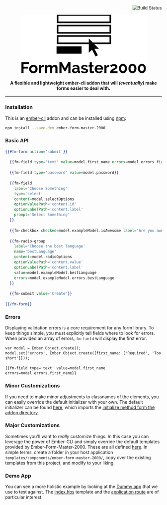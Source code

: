 <div align="right">
  <img src="https://travis-ci.org/Emerson/ember-form-master-2000.svg?branch=master" alt="Build Status">
</div>

<p align="center">
  <img src="https://raw.githubusercontent.com/Emerson/ember-form-master-2000/master/addon/assets/form-master-2000.png" alt="FormMaster2000"/>
</p>

<div align="center">
  <h4>A flexible and lightweight ember-cli addon that will <em>(eventually)</em> make forms easier to deal with.</h4>
</div>

----------------------------

### Installation

This is an [ember-cli](http://www.ember-cli.com/) addon and can be installed using [npm](https://www.npmjs.org/package/ember-form-master-2000):

```bash
npm install --save-dev ember-form-master-2000
```

### Basic API

```handlebars
{{#fm-form action='submit'}}

  {{fm-field type='text' value=model.first_name errors=model.errors.first_name label='First Name'}}

  {{fm-field type='password' value=model.password}}

  {{fm-field 
    label='Choose Something' 
    type='select'
    content=model.selectOptions
    optionValuePath='content.id'
    optionLabelPath='content.label'
    prompt='Select Something'
  }}

  {{fm-checkbox checked=model.exampleModel.isAwesome label='Are you awesome?'}}

  {{fm-radio-group
    label='Choose the best language'
    name='bestLanguage'
    content=model.radioOptions
    optionValuePath='content.value'
    optionLabelPath='content.label'
    value=model.exampleModel.bestLanguage
    errors=model.exampleModel.errors.bestLanguage
  }}

  {{fm-submit value='Create'}}

{{/fm-form}}
```

### Errors

Displaying validation errors is a core requirement for any form library. To keep things simple, you must explicitly tell fields where to look for errors. When provided an array of errors, `fm-field` will display the first error.

```
var model = Ember.Object.create();
model.set('errors', Ember.Object.create({first_name: ['Required', 'Too short']}));

{{fm-field type='text' value=model.first_name errors=model.errors.first_name}}
```

### Minor Customizations

If you need to make minor adjustments to classnames of the elements, you can easily override the default initializer with your own. The default initializer can be found [here](https://github.com/Emerson/ember-form-master-2000/blob/master/app/initializers/ember-form-master-2000.js), which imports the [initialize method form the addon directory](https://github.com/Emerson/ember-form-master-2000/blob/master/addon/initializers/fm-initialize.js).

### Major Customizations

Sometimes you'll want to _really_ customize things. In this case you can leverage the power of Ember-CLI and simply override the default templates provided by Ember-Form-Master-2000. These are all defined [here](https://github.com/Emerson/ember-form-master-2000/tree/master/app/templates/components/ember-form-master-2000). In simple terms, create a folder in your host application `templates/components/ember-form-master-2000/`, copy over the existing templates from this project, and modify to your liking.

### Demo App

You can see a more holistic example by looking at the [Dummy app](https://github.com/Emerson/ember-form-master-2000/tree/master/tests/dummy/app) that we use to test against. The [index.hbs](https://github.com/Emerson/ember-form-master-2000/blob/master/tests/dummy/app/templates/index.hbs) template and the [application route](https://github.com/Emerson/ember-form-master-2000/blob/master/tests/dummy/app/routes/application.js) are of particular interest.